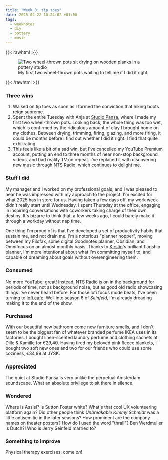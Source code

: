 ```yaml
---
title: "Week 8: tip toes"
date: 2025-02-22 10:24:02 +01:00
tags:
  - weeknotes
  - diy
  - pottery
  - music
---
```


{{< rawhtml >}}

<figure>
    <img src="/img/photos/2025-02-22.jpg" class="border"
         alt="Two wheel-thrown pots sit drying on wooden planks in a pottery studio">
    <figcaption>My first two wheel-thrown pots waiting to tell me if I did it right</figcaption>
</figure>
{{< /rawhtml >}}

### Three wins

1. Walked on tip toes as soon as I formed the conviction that hiking boots reign supreme.
2. Spent the entire Tuesday with Anja at [Studio Pansa](http://studiopansa.com/), where I made my first two wheel-thrown pots. Looking back, the whole thing was too wet, which is confirmed by the ridiculous amount of clay I brought home on my clothes. Between drying, trimming, firing, glazing, and more firing, it could be months before I find out whether I did it right. I find that quite exhilirating.
3. This feels like a bit of a sad win, but I've cancelled my YouTube Premium account, putting an end to three months of near non-stop background videos, and bad reality TV on repeat. I've replaced it with discovering new music through [NTS Radio](https://www.nts.live/), which continues to delight me.

<!--more-->

### Stuff I did

My manager and I worked on my professional goals, and I was pleased to hear he was impressed with my approach to the project. I'm excited for what 2025 has in store for us. Having taken a few days off, my work week didn't really start until Wednesday. I spent Thursday at the office, engaging in inspiring conversations with coworkers taking charge of their own destiny. It's bizarre to think that, a few weeks ago, I could barely make it through a workday without nap time. 

One thing I'm proud of is that I've developed a set of productivity habits that sustain me, and not drain me. I'm a notorious "planner hopper", moving between my Filofax, some digital Goodnotes planner, Obsidian, and Omnifocus on an almost monthly basis. Thanks to [Kirstin](https://kdigitalstudio.com/)'s brilliant flagship planner, I'm more intentional about what I'm committing myself to, and capable of dreaming about goals without overengineering them.

### Consumed

No more YouTube, great! Instead, NTS Radio is on in the background for periods of time, not as background noise, but as good old radio showcasing things I've never heard before. For those lofi focus mode beats, I've been turning to [lofi.cafe](https://www.lofi.cafe/). Well into season 6 of _Seinfeld_, I'm already dreading making it to the end of the show.

### Purchased
With our beautiful new bathroom come new furniture smells, and I don't seem to be the biggest fan of whatever branded perfume IKEA uses in its factories. I bought linen-scented laundry perfume and clothing sachets at Dille & Kamille for €29,40. Having tired my beloved pink fleece blankets, I bought two soft new ones and two for our friends who could use some coziness, €34,99 at JYSK.

### Appreciated
The quiet at Studio Pansa is very unlike the perpetual Amsterdam soundscape. What an absolute privilege to sit there in silence.

### Wondered

Where is Assisi? Is Sutton Foster white? What's that cool UX volunteering platform again? Did other people think _Unbreakable Kimmy Schmidt_ was a little antisemitic in the later seasons? How prominent are the company names on theater posters? How do I used the word "thrall"? Ben Werdmuller is Dutch?! Who is Jerry Seinfeld married to? 

### Something to improve
Physical therapy exercises, come _on_!